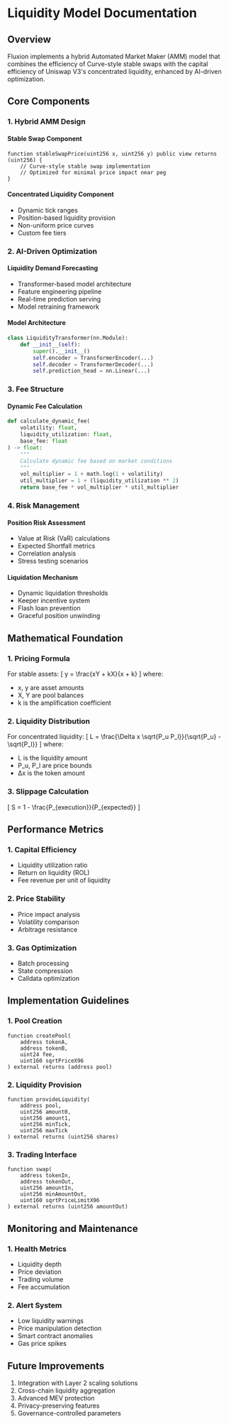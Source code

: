 # Liquidity Model Documentation

## Overview
Fluxion implements a hybrid Automated Market Maker (AMM) model that combines the efficiency of Curve-style stable swaps with the capital efficiency of Uniswap V3's concentrated liquidity, enhanced by AI-driven optimization.

## Core Components

### 1. Hybrid AMM Design

#### Stable Swap Component
```solidity
function stableSwapPrice(uint256 x, uint256 y) public view returns (uint256) {
    // Curve-style stable swap implementation
    // Optimized for minimal price impact near peg
}
```

#### Concentrated Liquidity Component
- Dynamic tick ranges
- Position-based liquidity provision
- Non-uniform price curves
- Custom fee tiers

### 2. AI-Driven Optimization

#### Liquidity Demand Forecasting
- Transformer-based model architecture
- Feature engineering pipeline
- Real-time prediction serving
- Model retraining framework

#### Model Architecture
```python
class LiquidityTransformer(nn.Module):
    def __init__(self):
        super().__init__()
        self.encoder = TransformerEncoder(...)
        self.decoder = TransformerDecoder(...)
        self.prediction_head = nn.Linear(...)
```

### 3. Fee Structure

#### Dynamic Fee Calculation
```python
def calculate_dynamic_fee(
    volatility: float,
    liquidity_utilization: float,
    base_fee: float
) -> float:
    """
    Calculate dynamic fee based on market conditions
    """
    vol_multiplier = 1 + math.log(1 + volatility)
    util_multiplier = 1 + (liquidity_utilization ** 2)
    return base_fee * vol_multiplier * util_multiplier
```

### 4. Risk Management

#### Position Risk Assessment
- Value at Risk (VaR) calculations
- Expected Shortfall metrics
- Correlation analysis
- Stress testing scenarios

#### Liquidation Mechanism
- Dynamic liquidation thresholds
- Keeper incentive system
- Flash loan prevention
- Graceful position unwinding

## Mathematical Foundation

### 1. Pricing Formula

For stable assets:
\[
y = \frac{xY + kX}{x + k}
\]
where:
- x, y are asset amounts
- X, Y are pool balances
- k is the amplification coefficient

### 2. Liquidity Distribution

For concentrated liquidity:
\[
L = \frac{\Delta x \sqrt{P_u P_l}}{\sqrt{P_u} - \sqrt{P_l}}
\]
where:
- L is the liquidity amount
- P_u, P_l are price bounds
- Δx is the token amount

### 3. Slippage Calculation
\[
S = 1 - \frac{P_{execution}}{P_{expected}}
\]

## Performance Metrics

### 1. Capital Efficiency
- Liquidity utilization ratio
- Return on liquidity (ROL)
- Fee revenue per unit of liquidity

### 2. Price Stability
- Price impact analysis
- Volatility comparison
- Arbitrage resistance

### 3. Gas Optimization
- Batch processing
- State compression
- Calldata optimization

## Implementation Guidelines

### 1. Pool Creation
```solidity
function createPool(
    address tokenA,
    address tokenB,
    uint24 fee,
    uint160 sqrtPriceX96
) external returns (address pool)
```

### 2. Liquidity Provision
```solidity
function provideLiquidity(
    address pool,
    uint256 amount0,
    uint256 amount1,
    uint256 minTick,
    uint256 maxTick
) external returns (uint256 shares)
```

### 3. Trading Interface
```solidity
function swap(
    address tokenIn,
    address tokenOut,
    uint256 amountIn,
    uint256 minAmountOut,
    uint160 sqrtPriceLimitX96
) external returns (uint256 amountOut)
```

## Monitoring and Maintenance

### 1. Health Metrics
- Liquidity depth
- Price deviation
- Trading volume
- Fee accumulation

### 2. Alert System
- Low liquidity warnings
- Price manipulation detection
- Smart contract anomalies
- Gas price spikes

## Future Improvements

1. Integration with Layer 2 scaling solutions
2. Cross-chain liquidity aggregation
3. Advanced MEV protection
4. Privacy-preserving features
5. Governance-controlled parameters
